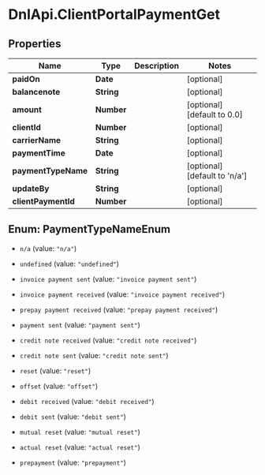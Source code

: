 # DnlApi.ClientPortalPaymentGet

## Properties
Name | Type | Description | Notes
------------ | ------------- | ------------- | -------------
**paidOn** | **Date** |  | [optional] 
**balancenote** | **String** |  | [optional] 
**amount** | **Number** |  | [optional] [default to 0.0]
**clientId** | **Number** |  | [optional] 
**carrierName** | **String** |  | [optional] 
**paymentTime** | **Date** |  | [optional] 
**paymentTypeName** | **String** |  | [optional] [default to &#39;n/a&#39;]
**updateBy** | **String** |  | [optional] 
**clientPaymentId** | **Number** |  | [optional] 


<a name="PaymentTypeNameEnum"></a>
## Enum: PaymentTypeNameEnum


* `n/a` (value: `"n/a"`)

* `undefined` (value: `"undefined"`)

* `invoice payment sent` (value: `"invoice payment sent"`)

* `invoice payment received` (value: `"invoice payment received"`)

* `prepay payment received` (value: `"prepay payment received"`)

* `payment sent` (value: `"payment sent"`)

* `credit note received` (value: `"credit note received"`)

* `credit note sent` (value: `"credit note sent"`)

* `reset` (value: `"reset"`)

* `offset` (value: `"offset"`)

* `debit received` (value: `"debit received"`)

* `debit sent` (value: `"debit sent"`)

* `mutual reset` (value: `"mutual reset"`)

* `actual reset` (value: `"actual reset"`)

* `prepayment` (value: `"prepayment"`)




